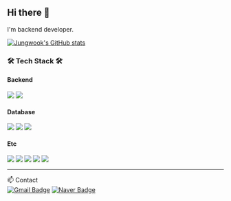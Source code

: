 ## Hi there 👋
I'm backend developer.   

[![Jungwook's GitHub stats](https://github-readme-stats.vercel.app/api?username=Park1122&hide=stars,contribs&show_icons=true&theme=jolly)](https://github.com/anuraghazra/github-readme-stats)

### 🛠 Tech Stack 🛠   
#### Backend
<img src="https://img.shields.io/badge/Java-007396?style=flat&logo=Java&logoColor=white"/></a>
<img src="https://img.shields.io/badge/Spring-6DB33F?style=flat&logo=Spring&logoColor=white"/></a>
#### Database
<img src="https://img.shields.io/badge/MySQL-4479A1?style=flat&logo=MySQL&logoColor=white"/></a>
<img src="https://img.shields.io/badge/Oracle-F80000?style=flat&logo=Oracle&logoColor=white"/></a>
<img src="https://img.shields.io/badge/Microsoft_Access-A4373A?style=flat&logo=Microsoft-Access&logoColor=white"/></a>
#### Etc
<img src="https://img.shields.io/badge/Git-F05032?style=flat&logo=Git&logoColor=white"/></a>
<img src="https://img.shields.io/badge/Amazon_AWS-232F3E?style=flat&logo=Amazon-AWS&logoColor=white"/></a>
<img src="https://img.shields.io/badge/Docker-2496ED?style=flat&logo=Docker&logoColor=white"/></a>
<img src="https://img.shields.io/badge/Jenkins-D24939?style=flat&logo=Jenkins&logoColor=white"/></a>
<img src="https://img.shields.io/badge/R-276DC3?style=flat&logo=R&logoColor=white"/></a>

***
📫 Contact   
[![Gmail Badge](https://img.shields.io/badge/Gmail-ea4335?style=flat&logo=Gmail&logoColor=white&link=mailto:cco2416@gmail.com)](mailto:cco2416@gmail.com)
[![Naver Badge](https://img.shields.io/badge/Naver-03C75A?style=flat&logo=Naver&logoColor=white&link=mailto:cco2416@naver.com)](mailto:cco2416@naver.com)
